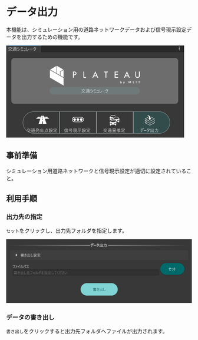 # データ出力

本機能は、シミュレーション用の道路ネットワークデータおよび信号現示設定データを出力するための機能です。

![データ出力](../resources/Export/MenuTab.png)

## 事前準備

シミュレーション用道路ネットワークと信号現示設定が適切に設定されていること。

## 利用手順

### 出力先の指定

`セット`をクリックし、出力先フォルダを指定します。

  ![データ出力](../resources/Export/Export.png)

### データの書き出し

`書き出し`をクリックすると出力先フォルダへファイルが出力されます。